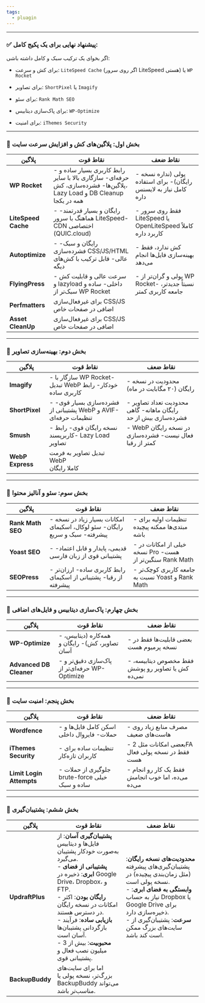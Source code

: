 ```yaml
---
tags:
  - pluagin
---
```








---

### ✅ پیشنهاد نهایی برای یک پکیج کامل:

اگر بخوای یک ترکیب سبک و کامل داشته باشی:

- برای کش و سرعت: `LiteSpeed Cache` (اگر روی سرور LiteSpeed هستی) یا `WP Rocket`
    
- برای تصاویر: `ShortPixel` یا `Imagify`
    
- برای سئو: `Rank Math SEO`
    
- برای پاک‌سازی دیتابیس: `WP-Optimize`
    
- برای امنیت: `iThemes Security`
    



---

### 🔷 بخش اول: پلاگین‌های کش و افزایش سرعت سایت

| پلاگین              | نقاط قوت                                                                                                               | نقاط ضعف                                                          |
| ------------------- | ---------------------------------------------------------------------------------------------------------------------- | ----------------------------------------------------------------- |
| **WP Rocket**       | - رابط کاربری بسیار ساده و حرفه‌ای- سازگاری بالا با سایر پلاگین‌ها- فشرده‌سازی، کش، Lazy Load و DB Cleanup همه در یکجا | - پولی (نداره نسخه رایگان)- برای استفاده کامل نیاز به لایسنس داره |
| **LiteSpeed Cache** | - رایگان و بسیار قدرتمند- هماهنگ با سرور LiteSpeed- CDN اختصاصی (QUIC.cloud)                                           | - فقط روی سرور LiteSpeed یا OpenLiteSpeed کاملاً کاربرد داره      |
| **Autoptimize**     | - رایگان و سبک- فشرده‌سازی CSS/JS/HTML عالی- قابل ترکیب با کش‌های دیگه                                                 | - کش ندارد، فقط بهینه‌سازی فایل‌ها انجام می‌دهد                   |
| **FlyingPress**     | - سرعت عالی و قابلیت کش و lazyload داخلی- ساده و سبک‌تر از WP Rocket                                                   | - پولی و گران‌تر از WP Rocket- نسبتاً جدیدتر، جامعه کاربری کمتر   |
| **Perfmatters**     | برای غیرفعال‌سازی CSS/JS اضافی در صفحات خاص                                                                            |                                                                   |
| **Asset CleanUp**   | برای غیرفعال‌سازی CSS/JS اضافی در صفحات خاص                                                                            |                                                                   |

---

### 🔷 بخش دوم: بهینه‌سازی تصاویر

| پلاگین           | نقاط قوت                                                         | نقاط ضعف                                                        |
| ---------------- | ---------------------------------------------------------------- | --------------------------------------------------------------- |
| **Imagify**      | - سازگار با WP Rocket- تبدیل WebP خودکار- رابط کاربری ساده       | - محدودیت در نسخه رایگان (۲۰ مگابایت در ماه)                    |
| **ShortPixel**   | - فشرده‌سازی بسیار قوی- پشتیبانی از WebP و AVIF- تنظیمات حرفه‌ای | - محدودیت تعداد تصاویر رایگان ماهانه- گاهی فشرده‌سازی بیش از حد |
| **Smush**        | - نسخه رایگان قوی- رابط کاربرپسند- Lazy Load تصاویر              | - WebP در نسخه رایگان فعال نیست- فشرده‌سازی کمتر از رقبا        |
| **WebP Express** | تبدیل تصاویر به فرمت WebP<br>کاملا رایگان                        |                                                                 |

---

### 🔷 بخش سوم: سئو و آنالیز محتوا

|پلاگین|نقاط قوت|نقاط ضعف|
|---|---|---|
|**Rank Math SEO**|- امکانات بسیار زیاد در نسخه رایگان- سئو لوکال، اسکیمای پیشرفته- سبک و سریع|- تنظیمات اولیه برای مبتدی‌ها ممکنه پیچیده باشه|
|**Yoast SEO**|- قدیمی، پایدار و قابل اعتماد- پشتیبانی قوی از زبان فارسی|- خیلی از امکانات در نسخه Pro هست- سنگین‌تر از Rank Math|
|**SEOPress**|- رابط کاربری ساده- ارزان‌تر از رقبا- پشتیبانی از اسکیمای پیشرفته|- جامعه کاربری کوچک‌تر نسبت به Yoast و Rank Math|

---

### 🔷 بخش چهارم: پاک‌سازی دیتابیس و فایل‌های اضافی

|پلاگین|نقاط قوت|نقاط ضعف|
|---|---|---|
|**WP-Optimize**|- همه‌کاره (دیتابیس، تصاویر، کش)- رایگان و آسان|- بعضی قابلیت‌ها فقط در نسخه پرمیوم هست|
|**Advanced DB Cleaner**|- پاک‌سازی دقیق‌تر و حرفه‌ای‌تر از WP-Optimize|- فقط مخصوص دیتابیسه، کش یا تصاویر رو پوشش نمی‌ده|

---

### 🔷 بخش پنجم: امنیت سایت

| پلاگین                   | نقاط قوت                                       | نقاط ضعف                                          |
| ------------------------ | ---------------------------------------------- | ------------------------------------------------- |
| **Wordfence**            | - اسکن کامل فایل‌ها و حملات- فایروال داخلی     | - مصرف منابع زیاد روی هاست‌های ضعیف               |
| **iThemes Security**     | - تنظیمات ساده برای کاربران تازه‌کار           | - بعضی امکانات مثل 2FA فقط در نسخه پولی فعال هست  |
| **Limit Login Attempts** | - جلوگیری از حملات brute-force خیلی ساده و سبک | - فقط یک کار رو انجام می‌ده، اما خوب انجامش می‌ده |

---

### 🔷 بخش ششم:  پشتیبان‌گیری

| پلاگین          | نقاط قوت                                                                                                                                                                                                                                                                                                                                     | نقاط ضعف                                                                                                                                                                                                                                                 |
| --------------- | -------------------------------------------------------------------------------------------------------------------------------------------------------------------------------------------------------------------------------------------------------------------------------------------------------------------------------------------- | -------------------------------------------------------------------------------------------------------------------------------------------------------------------------------------------------------------------------------------------------------- |
| **UpdraftPlus** | **پشتیبان‌گیری آسان**: از فایل‌ها و دیتابیس به‌صورت خودکار پشتیبان می‌گیرد.<br>- **پشتیبانی از فضای ابری**: ذخیره در Google Drive، Dropbox، و FTP.<br>- **رایگان بودن**: اکثر امکانات در نسخه رایگان در دسترس هستند.<br>- **بازیابی ساده**: فرآیند بازگردانی پشتیبان‌ها آسان است.<br>- **محبوبیت**: بیش از 3 میلیون نصب فعال و پشتیبانی قوی. | **محدودیت‌های نسخه رایگان**: پشتیبان‌گیری‌های پیشرفته (مثل زمان‌بندی پیچیده) در نسخه پولی است.<br>- **وابستگی به فضای ابری**: نیاز به حساب Dropbox یا Google Drive برای ذخیره‌سازی دارد.<br>- **سرعت**: پشتیبان‌گیری از سایت‌های بزرگ ممکن است کند باشد. |
| **BackupBuddy** | اما برای سایت‌های بزرگ‌تر، نسخه پولی یا BackupBuddy می‌تواند مناسب‌تر باشد.                                                                                                                                                                                                                                                                  |                                                                                                                                                                                                                                                          |


